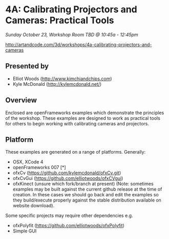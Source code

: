 # 4A: Calibrating Projectors and Cameras: Practical Tools
*Sunday October 23, Workshop Room TBD @ 10:45a - 12:45pm*

http://artandcode.com/3d/workshops/4a-calibrating-projectors-and-cameras

## Presented by
* Elliot Woods (http://www.kimchiandchips.com)
* Kyle McDonald (http://kylemcdonald.net/)

## Overview
Enclosed are openFrameworks examples which demonstrate the principles of the workshop.
These examples are designed to work as practical tools for others to begin working with calibrating cameras and projectors.

## Platform
These examples are generated on a range of platforms. Generally:

* OSX, XCode 4
* openFrameworks 007 [*]
* ofxCv (https://github.com/kylemcdonald/ofxCv.git)
* ofxCvGui (https://github.com/elliotwoods/ofxCVgui)
* ofxKinect (unsure which fork/branch at present)
(Note: sometimes examples may be built against the current github release at the time of creation. In these cases we should go back and edit the examples so they build/execute properly against the stable distribution available on website download).

Some specific projects may require other dependencies e.g.

* ofxPolyfit (https://github.com/elliotwoods/ofxPolyfit)
* Simple GUI